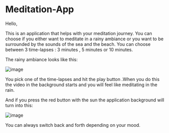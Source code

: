 # Meditation-App

Hello,

This is an application that helps with your meditation journey.
You can choose if you either want to meditate in a rainy ambiance or you want to be surrounded by the sounds of the sea and the beach.
You can choose between 3 time-lapses : 3 minutes , 5 minutes or 10 minutes.

The rainy ambiance looks like this: 

![image](https://user-images.githubusercontent.com/72509291/158209040-cbc0ddf1-8b10-45d1-9952-d2baf05db991.png)


You pick one of the time-lapses and hit the play button .When you do this the video in the background starts and you will feel like meditating in the rain.


And if you press the red button with the sun the application background will turn into this:

![image](https://user-images.githubusercontent.com/72509291/158209438-a3cb9da2-6b57-4204-be76-9a57d3b445bf.png)

You can always switch back and forth depending on your mood.
